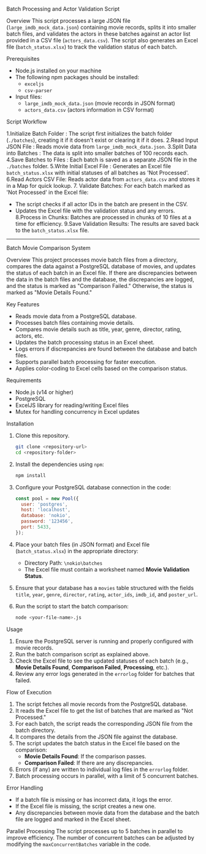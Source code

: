 Batch Processing and Actor Validation Script

Overview
This script processes a large JSON file (`large_imdb_mock_data.json`) containing movie records, splits it into smaller batch files, and validates the actors in these batches against an actor list provided in a CSV file (`actors_data.csv`). The script also generates an Excel file (`batch_status.xlsx`) to track the validation status of each batch.

Prerequisites
- Node.js installed on your machine
- The following npm packages should be installed:
  - `exceljs`
  - `csv-parser`
- Input files:
  - `large_imdb_mock_data.json` (movie records in JSON format)
  - `actors_data.csv` (actors information in CSV format)

Script Workflow

1.Initialize Batch Folder  : The script first initializes the batch folder (`./batches`), creating it if it doesn't exist or clearing it if it does.
2.Read Input JSON File  : Reads movie data from `large_imdb_mock_data.json`.
3.Split Data into Batches  : The data is split into smaller batches of 100 records each.
4.Save Batches to Files  : Each batch is saved as a separate JSON file in the `./batches` folder.
5.Write Initial Excel File  : Generates an Excel file `batch_status.xlsx` with initial statuses of all batches as 'Not Processed'.
6.Read Actors CSV File: Reads actor data from `actors_data.csv` and stores it in a Map for quick lookup.
7. Validate Batches: For each batch marked as 'Not Processed' in the Excel file:
   - The script checks if all actor IDs in the batch are present in the CSV.
   - Updates the Excel file with the validation status and any errors.
8.Process in Chunks: Batches are processed in chunks of 10 files at a time for efficiency.
9.Save Validation Results: The results are saved back to the `batch_status.xlsx` file.
-----------------------------------------------------------------------------------------------------------------------------------------------------------------------

Batch Movie Comparison System

Overview
This project processes movie batch files from a directory, compares the data against a PostgreSQL database of movies, and updates the status of each batch in an Excel file. If there are discrepancies between the data in the batch files and the database, the discrepancies are logged, and the status is marked as "Comparison Failed." Otherwise, the status is marked as "Movie Details Found."

Key Features
- Reads movie data from a PostgreSQL database.
- Processes batch files containing movie details.
- Compares movie details such as title, year, genre, director, rating, actors, etc.
- Updates the batch processing status in an Excel sheet.
- Logs errors if discrepancies are found between the database and batch files.
- Supports parallel batch processing for faster execution.
- Applies color-coding to Excel cells based on the comparison status.

Requirements
- Node.js (v14 or higher)
- PostgreSQL
- ExcelJS library for reading/writing Excel files
- Mutex for handling concurrency in Excel updates

Installation

1. Clone this repository.
    ```bash
    git clone <repository-url>
    cd <repository-folder>
    ```

2. Install the dependencies using `npm`:
    ```bash
    npm install
    ```

3. Configure your PostgreSQL database connection in the code:
    ```js
    const pool = new Pool({
      user: 'postgres',
      host: 'localhost',
      database: 'nokio',
      password: '123456',
      port: 5433,
    });
    ```

4. Place your batch files (in JSON format) and Excel file (`batch_status.xlsx`) in the appropriate directory:
    - Directory Path: `\nokio\batches`
    - The Excel file must contain a worksheet named **Movie Validation Status**.

5. Ensure that your database has a `movies` table structured with the fields `title`, `year`, `genre`, `director`, `rating`, `actor_ids`, `imdb_id`, and `poster_url`.

6. Run the script to start the batch comparison:
    ```bash
    node <your-file-name>.js
    ```

Usage

1. Ensure the PostgreSQL server is running and properly configured with movie records.
2. Run the batch comparison script as explained above.
3. Check the Excel file to see the updated statuses of each batch (e.g., **Movie Details Found**, **Comparison Failed**, **Processing**, etc.).
4. Review any error logs generated in the `errorlog` folder for batches that failed.

Flow of Execution

1. The script fetches all movie records from the PostgreSQL database.
2. It reads the Excel file to get the list of batches that are marked as "Not Processed."
3. For each batch, the script reads the corresponding JSON file from the batch directory.
4. It compares the details from the JSON file against the database.
5. The script updates the batch status in the Excel file based on the comparison:
    - **Movie Details Found**: If the comparison passes.
    - **Comparison Failed**: If there are any discrepancies.
6. Errors (if any) are written to individual log files in the `errorlog` folder.
7. Batch processing occurs in parallel, with a limit of 5 concurrent batches.

Error Handling

- If a batch file is missing or has incorrect data, it logs the error.
- If the Excel file is missing, the script creates a new one.
- Any discrepancies between movie data from the database and the batch file are logged and marked in the Excel sheet.

Parallel Processing
The script processes up to 5 batches in parallel to improve efficiency. The number of concurrent batches can be adjusted by modifying the `maxConcurrentBatches` variable in the code.

